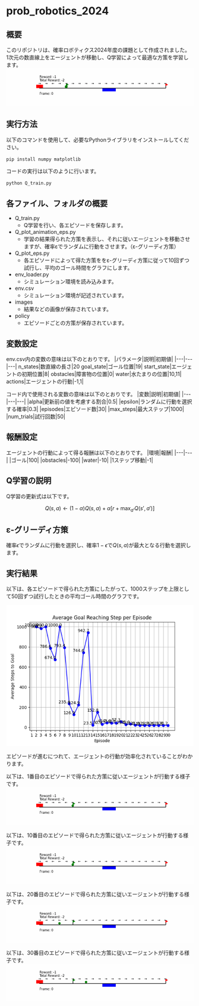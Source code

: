 # prob_robotics_2024

## 概要
このリポジトリは、確率ロボティクス2024年度の課題として作成されました。  
1次元の数直線上をエージェントが移動し、Q学習によって最適な方策を学習します。
![実行例](images/episode_29.gif)

## 実行方法
以下のコマンドを使用して、必要なPythonライブラリをインストールしてください。
```bash
pip install numpy matplotlib
```
コードの実行は以下のように行います。
```bash
python Q_train.py
```

## 各ファイル、フォルダの概要
* Q_train.py
  * Q学習を行い、各エピソードを保存します。
* Q_plot_animation_eps.py
  * 学習の結果得られた方策を表示し、それに従いエージェントを移動させますが、確率εでランダムに行動をさせます。（ε-グリーディ方策）
* Q_plot_eps.py
  * 各エピソードによって得た方策ををε-グリーディ方策に従って10回ずつ試行し、平均のゴール時間をグラフにします。
* env_loader.py
  * シミュレーション環境を読み込みます。
* env.csv
  * シミュレーション環境が記述されています。
* images
  * 結果などの画像が保存されています。
* policy
  * エピソードごとの方策が保存されています。

## 変数設定
env.csv内の変数の意味は以下のとおりです。
|パラメータ|説明|初期値|
|---|---|---|
n_states|数直線の長さ|20
goal_state|ゴール位置|19|
start_state|エージェントの初期位置|8|
obstacles|障害物の位置|0|
water|水たまりの位置|10,11|
actions|エージェントの行動|-1,1|

コード内で使用される変数の意味は以下のとおりです。
|変数|説明|初期値|
|---|---|---|
|alpha|更新前の値を考慮する割合|0.5|
|epsilon|ランダムに行動を選択する確率|0.3|
|episodes|エピソード数|30|
|max_steps|最大ステップ|1000|
|num_trials|試行回数|50|

## 報酬設定
エージェントの行動によって得る報酬は以下のとおりです。
|環境|報酬|
|---|---|
|ゴール|100|
|obstacles|-100|
|water|-10|
|1ステップ移動|-1|

## Q学習の説明
Q学習の更新式は以下です。

```math
Q(s, a) \leftarrow (1 - \alpha)Q(s, a) + \alpha \left[ r + \max_{a'} Q(s', a') \right]
```

## ε-グリーディ方策
確率$`\epsilon`$でランダムに行動を選択し、確率$`1 - \epsilon`$で$`Q(s, a)`$が最大となる行動を選択します。

## 実行結果
以下は、各エピソードで得られた方策にしたがって、1000ステップを上限として50回ずつ試行したときの平均ゴール時間のグラフです。

![平均ゴール時間](images/average_goal_time.png)

エピソードが進むにつれて、エージェントの行動が効率化されていることがわかります。

以下は、1番目のエピソードで得られた方策に従いエージェントが行動する様子です。
![エピソード1](images/episode_1.gif)

以下は、10番目のエピソードで得られた方策に従いエージェントが行動する様子です。
![エピソード10](images/episode_10.gif)

以下は、20番目のエピソードで得られた方策に従いエージェントが行動する様子です。
![エピソード10](images/episode_20.gif)

以下は、30番目のエピソードで得られた方策に従いエージェントが行動する様子です。
![エピソード30](images/episode_30.gif)